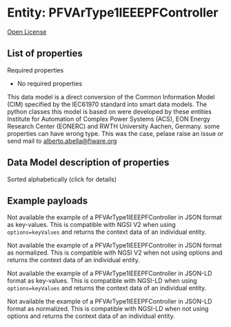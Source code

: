Entity: PFVArType1IEEEPFController  
==================================  
[Open License](https://github.com/smart-data-models//dataModel.EnergyCIM/blob/master/PFVArType1IEEEPFController/LICENSE.md)  

## List of properties  

Required properties  
- No required properties    
This data model is a direct conversion of the Common Information Model (CIM) specified by the IEC61970 standard into smart data models. The python classes this model is based on were developed by these entities Institute for Automation of Complex Power Systems (ACS), EON Energy Research Center (EONERC) and RWTH University Aachen, Germany. some properties can have wrong type. This was the case, pelase raise an issue or send mail to alberto.abella@fiware.org  
## Data Model description of properties  
Sorted alphabetically (click for details)  
## Example payloads    
Not available the example of a PFVArType1IEEEPFController in JSON format as key-values. This is compatible with NGSI V2 when  using `options=keyValues` and returns the context data of an individual entity.  
Not available the example of a PFVArType1IEEEPFController in JSON format as normalized. This is compatible with NGSI V2 when not using options and returns the context data of an individual entity.  
Not available the example of a PFVArType1IEEEPFController in JSON-LD format as key-values. This is compatible with NGSI-LD when  using `options=keyValues` and returns the context data of an individual entity.  
Not available the example of a PFVArType1IEEEPFController in JSON-LD format as normalized. This is compatible with NGSI-LD when not using options and returns the context data of an individual entity.  
